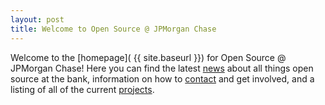 ```yaml
---
layout: post
title: Welcome to Open Source @ JPMorgan Chase
---
```


Welcome to the [homepage]( {{ site.baseurl }}) for Open Source @ JPMorgan Chase! Here you can find the latest [news]({{site.baseurl}}/news) about all things open source at the bank, information on how to [contact]({{site.baseurl}}/contact) and get involved, and a listing of all of the current [projects]( {{site.baseurl}}/projects). 


